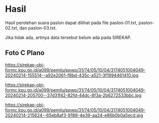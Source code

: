 # Hasil

Hasil perolehan suara paslon dapat dilihat pada file paslon-01.txt, paslon-02.txt, dan paslon-03.txt.

Jika tidak ada, artinya data tersebut belum ada pada SIREKAP.

## Foto C Plano

https://sirekap-obj-formc.kpu.go.id/a099/pemilu/ppwp/31/74/05/10/04/3174051004049-20240214-155514--a92e2061-f8bd-435c-a521-3f1994461410.jpg

https://sirekap-obj-formc.kpu.go.id/a099/pemilu/ppwp/31/74/05/10/04/3174051004049-20240214-205700--37d31f42-82fd-44dc-8f3a-2b6272533bbc.jpg

https://sirekap-obj-formc.kpu.go.id/a099/pemilu/ppwp/31/74/05/10/04/3174051004049-20240214-215624--65eb8af3-9189-4e39-aa24-e86b0b0a5ecd.jpg
